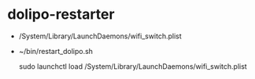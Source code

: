 # dolipo-restarter

 * /System/Library/LaunchDaemons/wifi_switch.plist
 * ~/bin/restart_dolipo.sh

    sudo launchctl load /System/Library/LaunchDaemons/wifi_switch.plist
